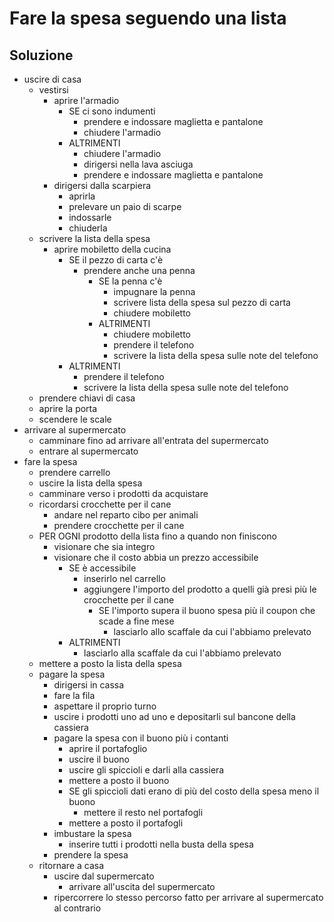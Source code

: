 # Fare la spesa seguendo una lista

## Soluzione

- uscire di casa
    - vestirsi
        - aprire l'armadio
            - SE ci sono indumenti
                - prendere e indossare maglietta e pantalone
                - chiudere l'armadio
            - ALTRIMENTI
                - chiudere l'armadio
                - dirigersi nella lava asciuga
                - prendere e indossare maglietta e pantalone
        - dirigersi dalla scarpiera
            - aprirla
            - prelevare un paio di scarpe
            - indossarle
            - chiuderla
    - scrivere la lista della spesa
        - aprire mobiletto della cucina
            - SE il pezzo di carta c'è
                - prendere anche una penna
                    - SE la penna c'è
                        - impugnare la penna 
                        - scrivere lista della spesa sul pezzo di carta
                        - chiudere mobiletto
                    - ALTRIMENTI 
                        - chiudere mobiletto
                        - prendere il telefono
                        - scrivere la lista della spesa sulle note del telefono
            - ALTRIMENTI  
                - prendere il telefono
                - scrivere la lista della spesa sulle note del telefono
    - prendere chiavi di casa
    - aprire la porta 
    - scendere le scale
- arrivare al supermercato
    - camminare fino ad arrivare all'entrata del supermercato
    - entrare al supermercato
- fare la spesa
    - prendere carrello
    - uscire la lista della spesa
    - camminare verso i prodotti da acquistare
    - ricordarsi crocchette per il cane
        - andare nel reparto cibo per animali
        - prendere crocchette per il cane    
    - PER OGNI prodotto della lista fino a quando non finiscono 
        - visionare che sia integro
        - visionare che il costo abbia un prezzo accessibile
            - SE è accessibile
                - inserirlo nel carrello
                - aggiungere l'importo del prodotto a quelli già presi più le crocchette per il cane
                    - SE l'importo supera il buono spesa più il coupon che scade a fine mese
                        - lasciarlo allo scaffale da cui l'abbiamo prelevato
            - ALTRIMENTI
                - lasciarlo alla scaffale da cui l'abbiamo prelevato
    - mettere a posto la lista della spesa
    - pagare la spesa
        - dirigersi in cassa
        - fare la fila
        - aspettare il proprio turno
        - uscire i prodotti uno ad uno e depositarli sul bancone della cassiera
        - pagare la spesa con il buono più i contanti 
            - aprire il portafoglio
            - uscire il buono
            - uscire gli spiccioli e darli alla cassiera
            - mettere a posto il buono
            - SE gli spiccioli dati erano di più del costo della spesa meno il buono
                - mettere il resto nel portafogli
            - mettere a posto il portafogli
        - imbustare la spesa
            - inserire tutti i prodotti nella busta della spesa
        - prendere la spesa
    - ritornare a casa
        - uscire dal supermercato
            - arrivare all'uscita del supermercato
        - ripercorrere lo stesso percorso fatto per arrivare al supermercato al contrario
                
            
            
            


